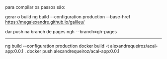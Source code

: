 para compilar os passos são:

gerar o build
ng build --configuration production --base-href https://megalexandre.github.io/galileu/

dar push na branch de pages
ngh --branch=gh-pages

-------------------------------
ng build --configuration production
docker build -t alexandrequeiroz/acal-app:0.0.1 .
docker push alexandrequeiroz/acal-app:0.0.1
